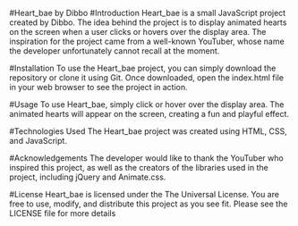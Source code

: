 #Heart_bae by Dibbo
#Introduction
Heart_bae is a small JavaScript project created by Dibbo. The idea behind the project is to display animated hearts on the screen when a user clicks or hovers over the display area. The inspiration for the project came from a well-known YouTuber, whose name the developer unfortunately cannot recall at the moment.

#Installation
To use the Heart_bae project, you can simply download the repository or clone it using Git. Once downloaded, open the index.html file in your web browser to see the project in action.

#Usage
To use Heart_bae, simply click or hover over the display area. The animated hearts will appear on the screen, creating a fun and playful effect.

#Technologies Used
The Heart_bae project was created using HTML, CSS, and JavaScript.

#Acknowledgements
The developer would like to thank the YouTuber who inspired this project, as well as the creators of the libraries used in the project, including jQuery and Animate.css.

#License
Heart_bae is licensed under the The Universal License. You are free to use, modify, and distribute this project as you see fit. Please see the LICENSE file for more details
